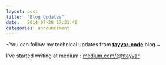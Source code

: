 ```yaml
---
layout: post
title:  "Blog Updates"
date:   2014-07-28 17:31:40
categories: announcement
---
```


~You can follow my technical updates from **[tayyar-code](http://tayyar-code.blogspot.com)** blog.~

I've started writing at medium : [medium.com/@htayyar](https://medium.com/@htayyar)
